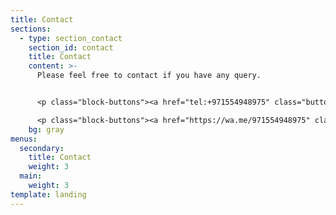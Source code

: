 ```yaml
---
title: Contact
sections:
  - type: section_contact
    section_id: contact
    title: Contact
    content: >-
      Please feel free to contact if you have any query.


      <p class="block-buttons"><a href="tel:+971554948975" class="button"> Call us </a></p>

      <p class="block-buttons"><a href="https://wa.me/971554948975" class="button white large">Whatsapp</a></p>
    bg: gray
menus:
  secondary:
    title: Contact
    weight: 3
  main:
    weight: 3
template: landing
---
```

